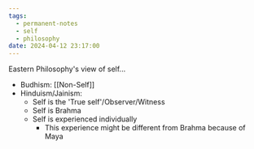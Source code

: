 ```yaml
---
tags:
  - permanent-notes
  - self 
  - philosophy 
date: 2024-04-12 23:17:00
---
```


Eastern Philosophy's view of self...

- Budhism: [[Non-Self]]
- Hinduism/Jainism:
	- Self is the 'True self'/Observer/Witness
	- Self is Brahma
	- Self is experienced individually
		- This experience might be different from Brahma because of Maya